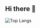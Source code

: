 ## Hi there 👋
![Top Langs](https://github-readme-stats.vercel.app/api/top-langs/?username=myusername&hide=javascript,css,scss,html&theme=tokyonight)

<!--
**Pengling1472/Pengling1472** is a ✨ _special_ ✨ repository because its `README.md` (this file) appears on your GitHub profile.

Here are some ideas to get you started:

- 🔭 I’m currently working on ...
- 🌱 I’m currently learning ...
- 👯 I’m looking to collaborate on ...
- 🤔 I’m looking for help with ...
- 💬 Ask me about ...
- 📫 How to reach me: ...
- ⚡ Fun fact: ...
-->
